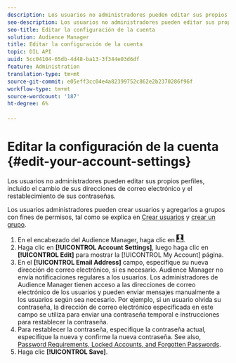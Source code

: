 ```yaml
---
description: Los usuarios no administradores pueden editar sus propios perfiles, incluido el cambio de sus direcciones de correo electrónico y el restablecimiento de sus contraseñas.
seo-description: Los usuarios no administradores pueden editar sus propios perfiles, incluido el cambio de sus direcciones de correo electrónico y el restablecimiento de sus contraseñas.
seo-title: Editar la configuración de la cuenta
solution: Audience Manager
title: Editar la configuración de la cuenta
topic: DIL API
uuid: 5cc04104-65db-4d48-ba13-3f344e03d6df
feature: Administration
translation-type: tm+mt
source-git-commit: e05eff3cc04e4a82399752c862e2b2370286f96f
workflow-type: tm+mt
source-wordcount: '187'
ht-degree: 6%

---
```



# Editar la configuración de la cuenta {#edit-your-account-settings}

Los usuarios no administradores pueden editar sus propios perfiles, incluido el cambio de sus direcciones de correo electrónico y el restablecimiento de sus contraseñas.

<!-- t_edit_account_settings.xml -->

Los usuarios administradores pueden crear usuarios y agregarlos a grupos con fines de permisos, tal como se explica en [Crear usuarios](../../features/administration/administration-overview.md#create-users) y [crear un grupo](../../features/administration/administration-overview.md#create-group).

1. En el encabezado del Audience Manager, haga clic en ![](assets/icon_profile.png).
1. Haga clic en **[!UICONTROL Account Settings]**, luego haga clic en **[!UICONTROL Edit]** para mostrar la [!UICONTROL My Account] página.
1. En el **[!UICONTROL Email Address]** campo, especifique su nueva dirección de correo electrónico, si es necesario. Audience Manager no envía notificaciones regulares a los usuarios. Los administradores de Audience Manager tienen acceso a las direcciones de correo electrónico de los usuarios y pueden enviar mensajes manualmente a los usuarios según sea necesario. Por ejemplo, si un usuario olvida su contraseña, la dirección de correo electrónico especificada en este campo se utiliza para enviar una contraseña temporal e instrucciones para restablecer la contraseña.
1. Para restablecer la contraseña, especifique la contraseña actual, especifique la nueva y confirme la nueva contraseña.
See also, [Password Requirements, Locked Accounts, and Forgotten Passwords](../../reference/password-requirements.md).
1. Haga clic **[!UICONTROL Save]**.
